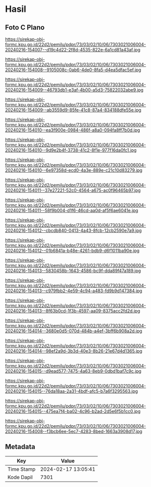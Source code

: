 # Hasil

## Foto C Plano

https://sirekap-obj-formc.kpu.go.id/22d2/pemilu/pdpr/73/03/02/10/06/7303021006004-20240216-154007--d19c4d22-2f8d-4535-822e-6a1cd81a43af.jpg

https://sirekap-obj-formc.kpu.go.id/22d2/pemilu/pdpr/73/03/02/10/06/7303021006004-20240216-154008--9105008c-0ab6-4de0-8fa5-d4ea5dfac5ef.jpg

https://sirekap-obj-formc.kpu.go.id/22d2/pemilu/pdpr/73/03/02/10/06/7303021006004-20240216-154009--46793db1-e3af-4b00-a5d3-75822032abe9.jpg

https://sirekap-obj-formc.kpu.go.id/22d2/pemilu/pdpr/73/03/02/10/06/7303021006004-20240216-154009--ab3559d9-85fe-41c8-87a4-834188dfe55e.jpg

https://sirekap-obj-formc.kpu.go.id/22d2/pemilu/pdpr/73/03/02/10/06/7303021006004-20240216-154010--ea3f900e-0984-486f-a8a0-094fa8ff7b0d.jpg

https://sirekap-obj-formc.kpu.go.id/22d2/pemilu/pdpr/73/03/02/10/06/7303021006004-20240216-154010--9d9e2b4f-3738-41c2-8f1e-977f16da0fc1.jpg

https://sirekap-obj-formc.kpu.go.id/22d2/pemilu/pdpr/73/03/02/10/06/7303021006004-20240216-154010--6e97358d-ecd0-4a3e-889e-c21c10d83279.jpg

https://sirekap-obj-formc.kpu.go.id/22d2/pemilu/pdpr/73/03/02/10/06/7303021006004-20240216-154011--37e27221-52c0-4564-a675-ac0f96465b97.jpg

https://sirekap-obj-formc.kpu.go.id/22d2/pemilu/pdpr/73/03/02/10/06/7303021006004-20240216-154011--58f9b004-d1f6-46cd-aa0d-af5f6ae6041e.jpg

https://sirekap-obj-formc.kpu.go.id/22d2/pemilu/pdpr/73/03/02/10/06/7303021006004-20240216-154012--cbcdb840-0413-4a43-8fcb-12cb2590e7a9.jpg

https://sirekap-obj-formc.kpu.go.id/22d2/pemilu/pdpr/73/03/02/10/06/7303021006004-20240216-154012--01b6841a-b48e-4261-bdb9-d6f1011ba90e.jpg

https://sirekap-obj-formc.kpu.go.id/22d2/pemilu/pdpr/73/03/02/10/06/7303021006004-20240216-154013--5830458b-1643-4586-bc9f-dda89f47a189.jpg

https://sirekap-obj-formc.kpu.go.id/22d2/pemilu/pdpr/73/03/02/10/06/7303021006004-20240216-154013--c979fbb2-4e59-4c94-a483-fd9b9d147384.jpg

https://sirekap-obj-formc.kpu.go.id/22d2/pemilu/pdpr/73/03/02/10/06/7303021006004-20240216-154013--8f63b0cd-1f3b-4597-aa09-8375acc2fd2d.jpg

https://sirekap-obj-formc.kpu.go.id/22d2/pemilu/pdpr/73/03/02/10/06/7303021006004-20240216-154014--3680e0d5-070d-484b-a4ef-3bff6b908a2d.jpg

https://sirekap-obj-formc.kpu.go.id/22d2/pemilu/pdpr/73/03/02/10/06/7303021006004-20240216-154014--98ef2a9d-3b3d-40e3-8b26-21e67d4d1365.jpg

https://sirekap-obj-formc.kpu.go.id/22d2/pemilu/pdpr/73/03/02/10/06/7303021006004-20240216-154015--d9ead577-7475-4a63-8eb9-0dbd1baf7c9c.jpg

https://sirekap-obj-formc.kpu.go.id/22d2/pemilu/pdpr/73/03/02/10/06/7303021006004-20240216-154015--76da18aa-2a31-4bdf-afc5-b7a6f3295563.jpg

https://sirekap-obj-formc.kpu.go.id/22d2/pemilu/pdpr/73/03/02/10/06/7303021006004-20240216-154015--475ea7f4-ba02-4c96-b2ad-2d5e6f5b1cc0.jpg

https://sirekap-obj-formc.kpu.go.id/22d2/pemilu/pdpr/73/03/02/10/06/7303021006004-20240216-154008--f3bcb6ee-5ec7-4283-8bed-1663a3908d17.jpg


## Metadata

| Key        | Value               |
| ---------- | ------------------- |
| Time Stamp | 2024-02-17 13:05:41 |
| Kode Dapil | 7301                |



